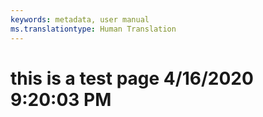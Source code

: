 ```yaml
---
keywords: metadata, user manual
ms.translationtype: Human Translation
---
```

# this is a test page 4/16/2020 9:20:03 PM